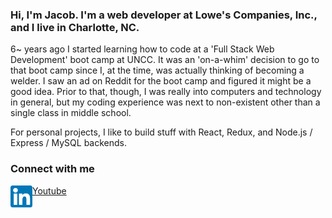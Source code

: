 
### Hi, I'm Jacob. I'm a web developer at Lowe's Companies, Inc., and I live in Charlotte, NC.

6~ years ago I started learning how to code at a 'Full Stack Web Development' boot camp at UNCC. It was an 'on-a-whim' decision to go to that boot camp since I, at the time, was actually thinking of becoming a welder. I saw an ad on Reddit for the boot camp and figured it might be a good idea. Prior to that, though, I was really into computers and technology in general, but my coding experience was next to non-existent other than a single class in middle school.

For personal projects, I like to build stuff with React, Redux, and Node.js / Express / MySQL backends.

### Connect with me

[<img align="left" alt="My Linkedin profile" width="35px" src="assets/linkedIn.png">](https://www.linkedin.com/in/jacob-broughton-637189164/)
[Youtube](https://www.youtube.com/channel/UCnHjcw_ZQwEQAUbXPbUecWA)

[linkedIn]: "https://www.linkedin.com/in/jacob-broughton-637189164/"
